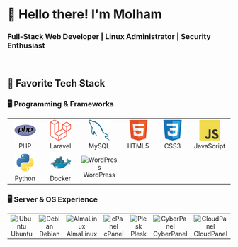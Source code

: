 <h1 align="left" id="mohammed-title">👋 Hello there! I'm Molham</h1>
<h3 align="left">Full-Stack Web Developer | Linux Administrator | Security Enthusiast</h3>


<br>

<h2 align="left" id="mohammed-tech">🧠 Favorite Tech Stack</h2>

### 🖥️ Programming & Frameworks
<table>
  <tr>
    <td align="center" width="96">
      <img src="https://raw.githubusercontent.com/devicons/devicon/master/icons/php/php-original.svg" width="48" height="48" alt="PHP" />
      <br>PHP
    </td>
    <td align="center" width="96">
      <img src="https://raw.githubusercontent.com/devicons/devicon/master/icons/laravel/laravel-original.svg" width="48" height="48" alt="Laravel" />
      <br>Laravel
    </td>
    <td align="center" width="96">
      <img src="https://raw.githubusercontent.com/devicons/devicon/master/icons/mysql/mysql-original.svg" width="48" height="48" alt="MySQL" />
      <br>MySQL
    </td>
    <td align="center" width="96">
      <img src="https://raw.githubusercontent.com/devicons/devicon/master/icons/html5/html5-original.svg" width="48" height="48" alt="HTML5" />
      <br>HTML5
    </td>
    <td align="center" width="96">
      <img src="https://raw.githubusercontent.com/devicons/devicon/master/icons/css3/css3-original.svg" width="48" height="48" alt="CSS3" />
      <br>CSS3
    </td>
    <td align="center" width="96">
      <img src="https://raw.githubusercontent.com/devicons/devicon/master/icons/javascript/javascript-original.svg" width="48" height="48" alt="JavaScript" />
      <br>JavaScript
    </td>
  </tr>
  <tr>
    <td align="center" width="96">
      <img src="https://raw.githubusercontent.com/devicons/devicon/master/icons/python/python-original.svg" width="48" height="48" alt="Python" />
      <br>Python
    </td>
    <td align="center" width="96">
      <img src="https://raw.githubusercontent.com/devicons/devicon/master/icons/docker/docker-original.svg" width="48" height="48" alt="Docker" />
      <br>Docker
    </td>
    <td align="center" width="96">
      <img src="https://upload.wikimedia.org/wikipedia/commons/9/98/WordPress_blue_logo.svg" width="48" height="48" alt="WordPress" />
      <br>WordPress
    </td>
  </tr>
</table>

### 🖥️ Server & OS Experience
<table>
  <tr>
    <td align="center" width="96">
      <img src="https://www.svgrepo.com/show/452122/ubuntu.svg" width="48" height="48" alt="Ubuntu" />
      <br>Ubuntu
    </td>
    <td align="center" width="96">
      <img src="https://www.svgrepo.com/show/354912/debian.svg" width="48" height="48" alt="Debian" />
      <br>Debian
    </td>
        <td align="center" width="96">
      <img src="https://upload.wikimedia.org/wikipedia/commons/1/13/AlmaLinux_Icon_Logo.svg" width="48" height="48" alt="AlmaLinux" />
      <br>AlmaLinux
    </td>
        <td align="center" width="96">
      <img src="https://www.svgrepo.com/show/353612/cpanel.svg" width="70" height="48" alt="cPanel" />
      <br>cPanel
    </td>
      <td align="center" width="96">
      <img src="https://upload.wikimedia.org/wikipedia/commons/8/80/Logo_Plesk.svg" width="48" height="48" alt="Plesk" />
      <br>Plesk
    </td>
    <td align="center" width="96">
      <img src="https://cdn.worldvectorlogo.com/logos/cyberpanel.svg" width="48" height="48" alt="CyberPanel" />
      <br>CyberPanel
    </td>
    <td align="center" width="96">
      <img src="https://cdn.worldvectorlogo.com/logos/cloudpanel.svg" width="48" height="48" alt="CloudPanel" />
      <br>CloudPanel
    </td>


  </tr>
</table>


